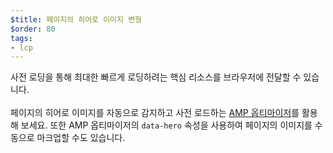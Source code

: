 ```yaml
---
$title: 페이지의 히어로 이미지 변형
$order: 80
tags:
- lcp
---
```


사전 로딩을 통해 최대한 빠르게 로딩하려는 핵심 리소스를 브라우저에 전달할 수 있습니다. <br><br> 페이지의 히어로 이미지를 자동으로 감지하고 사전 로드하는 [AMP 옵티마이저](https://amp.dev/documentation/guides-and-tutorials/optimize-and-measure/amp-optimizer-guide/)를 활용해 보세요. 또한 AMP 옵티마이저의 `data-hero` 속성을 사용하여 페이지의 이미지를 수동으로 마크업할 수도 있습니다.
